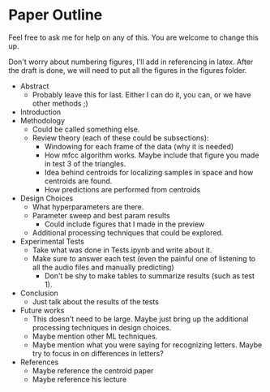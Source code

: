 # Paper Outline
Feel free to ask me for help on any of this. You are welcome to change this up. 

Don't worry about numbering figures, I'll add in referencing in latex. After the draft is done, we will need to put all the figures in the figures folder. 

* Abstract 
    * Probably leave this for last. Either I can do it, you can, or we have other methods ;)
* Introduction
* Methodology
    * Could be called something else.
    * Review theory (each of these could be subsections):
        * Windowing for each frame of the data (why it is needed)
        * How mfcc algorithm works. Maybe include that figure you made in test 3 of the triangles.
        * Idea behind centroids for localizing samples in space and how centroids are found.
        * How predictions are performed from centroids
* Design Choices
    * What hyperparameters are there.
    * Parameter sweep and best param results
        * Could include figures that I made in the preview
    * Additional processing techniques that could be explored.
* Experimental Tests
    * Take what was done in Tests.ipynb and write about it.
    * Make sure to answer each test (even the painful one of listening to all the audio files and manually predicting)
        * Don't be shy to make tables to summarize results (such as test 1).
* Conclusion
    * Just talk about the results of the tests
* Future works
    * This doesn't need to be large. Maybe just bring up the additional processing techniques in design choices.
    * Maybe mention other ML techniques.
    * Maybe mention what you were saying for recognizing letters. Maybe try to focus in on differences in letters?
* References
    * Maybe reference the centroid paper
    * Maybe reference his lecture

